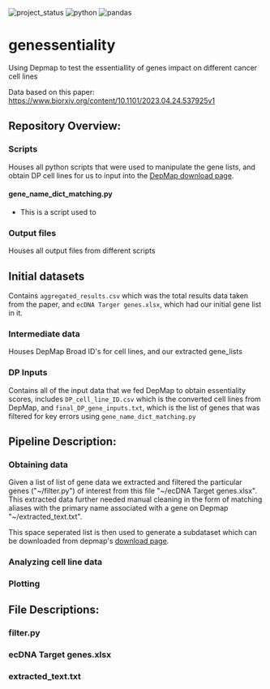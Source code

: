 ![project_status](https://img.shields.io/badge/project%20status-stable-green)
![python](https://img.shields.io/badge/python-3.9.6-green)
![pandas](https://img.shields.io/badge/pandas-2.2.2-white)

# genessentiality
Using Depmap to test the essentiallity of genes impact on different cancer cell lines

Data based on this paper: 
https://www.biorxiv.org/content/10.1101/2023.04.24.537925v1

## Repository Overview:

### Scripts
Houses all python scripts that were used to manipulate the gene lists, and obtain DP cell lines for us to input into the [DepMap download page](https://depmap.org/portal/download/custom/).

#### gene_name_dict_matching.py
* This is a script used to 

### Output files
Houses all output files from different scripts

## Initial datasets
Contains `aggregated_results.csv` which was the total results data taken from the paper, and `ecDNA Targer genes.xlsx`, which had our initial gene list in it.

### Intermediate data
Houses DepMap Broad ID's for cell lines, and our extracted gene_lists

### DP Inputs
Contains all of the input data that we fed DepMap to obtain essentiality scores, includes `DP_cell_line_ID.csv` which is the converted cell lines from DepMap, and `final_DP_gene_inputs.txt`, which is the list of genes that was filtered for key errors using `gene_name_dict_matching.py`

## Pipeline Description:
### Obtaining data
Given a list of list of gene data we extracted and filtered the particular genes ("~/filter.py") of interest from this file "~/ecDNA Target genes.xlsx". This extracted data further needed manual cleaning in the form of matching aliases with the primary name associated with a gene on Depmap "~/extracted_text.txt".

This space seperated list is then used to generate a subdataset which can be downloaded from depmap's [download page](https://depmap.org/portal/download/custom/). 
### Analyzing cell line data
### Plotting
## File Descriptions:
### filter.py
### ecDNA Target genes.xlsx
### extracted_text.txt
